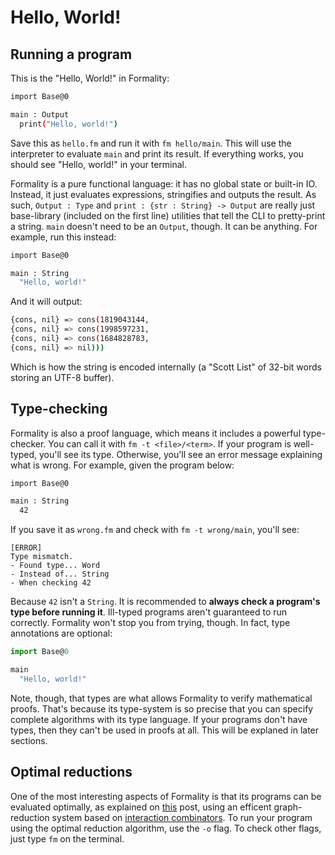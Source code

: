 # Hello, World!

## Running a program

This is the "Hello, World!" in Formality:

```bash
import Base@0

main : Output
  print("Hello, world!")
```

Save this as `hello.fm` and run it with `fm hello/main`. This will use the interpreter to evaluate `main` and print its result. If everything works, you should see "Hello, world!" in your terminal.

Formality is a pure functional language: it has no global state or built-in IO. Instead, it just evaluates expressions, stringifies and outputs the result. As such, `Output : Type` and `print : {str : String} -> Output` are really just base-library (included on the first line) utilities that tell the CLI to pretty-print a string. `main` doesn't need to be an `Output`, though. It can be anything. For example, run this instead:

```bash
import Base@0

main : String
  "Hello, world!"
```

And it will output:

```bash
{cons, nil} => cons(1819043144,
{cons, nil} => cons(1998597231,
{cons, nil} => cons(1684828783,
{cons, nil} => nil)))
```

Which is how the string is encoded internally (a "Scott List" of 32-bit words storing an UTF-8 buffer).

## Type-checking

Formality is also a proof language, which means it includes a powerful type-checker. You can call it with `fm -t <file>/<term>`. If your program is well-typed, you'll see its type. Otherwise, you'll see an error message explaining what is wrong. For example, given the program below:

```bash
import Base@0

main : String
  42
```

If you save it as `wrong.fm` and check with `fm -t wrong/main`, you'll see:

```
[ERROR]
Type mismatch.
- Found type... Word
- Instead of... String
- When checking 42
```

Because `42` isn't a `String`. It is recommended to **always check a program's type before running it**. Ill-typed programs aren't guaranteed to run correctly. Formality won't stop you from trying, though. In fact, type annotations are optional:

```javascript
import Base@0

main
  "Hello, world!"
```

Note, though, that types are what allows Formality to verify mathematical proofs. That's because its type-system is so precise that you can specify complete algorithms with its type language. If your programs don't have types, then they can't be used in proofs at all. This will be explaned in later sections.

## Optimal reductions

One of the most interesting aspects of Formality is that its programs can be evaluated optimally, as explained on [this](https://medium.com/@maiavictor/solving-the-mystery-behind-abstract-algorithms-magical-optimizations-144225164b07) post, using an efficent graph-reduction system based on [interaction combinators](https://arxiv.org/abs/0906.0380). To run your program using the optimal reduction algorithm, use the `-o` flag. To check other flags, just type `fm` on the terminal.
